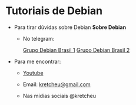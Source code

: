 # Tutoriais de Debian

- Para tirar dúvidas sobre Debian **Sobre Debian**

   - No telegram:

      [Grupo Debian Brasil 1](https://t.me/debianbrasil)
      [Grupo Debian Brasil 2](https://t.me/debianbr)


- Para me encontrar:

   - [Youtube](https://youtube.com/kretcheu2001)

   - Email: [kretcheu@gmail.com](mailto:kretcheu@gmail.com)

   - Nas mídias sociais @kretcheu
